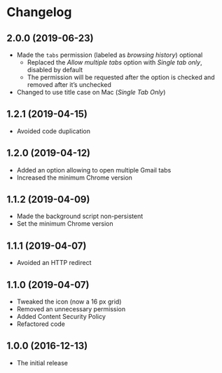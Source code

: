 # Changelog

## 2.0.0 (2019-06-23)
* Made the `tabs` permission (labeled as *browsing history*) optional
	* Replaced the *Allow multiple tabs* option with *Single tab only*, disabled by default
	* The permission will be requested after the option is checked and removed after it’s unchecked
* Changed to use title case on Mac (*Single Tab Only*)

## 1.2.1 (2019-04-15)
* Avoided code duplication

## 1.2.0 (2019-04-12)
* Added an option allowing to open multiple Gmail tabs
* Increased the minimum Chrome version

## 1.1.2 (2019-04-09)
* Made the background script non-persistent
* Set the minimum Chrome version

## 1.1.1 (2019-04-07)
* Avoided an HTTP redirect

## 1.1.0 (2019-04-07)
* Tweaked the icon (now a 16&nbsp;px grid)
* Removed an unnecessary permission
* Added Content Security Policy
* Refactored code

## 1.0.0 (2016-12-13)
* The initial release
